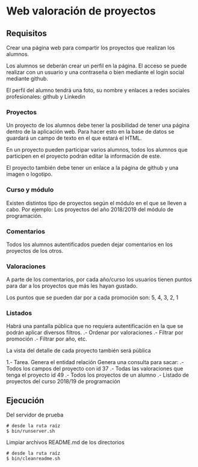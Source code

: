 # Web valoración de proyectos

## Requisitos

Crear una página web para compartir los proyectos que realizan los alumnos.

Los alumnos se deberán crear un perfil en la página. El acceso se puede
realizar con un usuario y una contraseña o bien mediante el login
social mediante github.

El perfil del alumno tendrá una foto, su nombre y enlaces a redes sociales
profesionales: github y Linkedin


### Proyectos
Un proyecto de los alumnos debe tener la posibilidad de tener una página
dentro de la aplicación web. Para hacer esto en la base de datos se guardará
un campo de texto en el que estará el HTML.

En un proyecto pueden participar varios alumnos, todos los alumnos
que participen en el proyecto podrán editar la información de este.

El proyecto también debe tener un enlace a la página de github y
una imagen o logotipo.


### Curso y módulo
Existen distintos tipo de proyectos según  el módulo en el que se lleven
a cabo. Por ejemplo:
Los proyectos del año 2018/2019 del módulo de programación.


### Comentarios
Todos los alumnos autentificados pueden dejar comentarios en los
proyectos de los otros.


### Valoraciones
A parte de los comentarios, por cada año/curso los usuarios tienen puntos
para dar a los proyectos que más les hayan gustado.

Los puntos que se pueden dar por a cada promoción son:
5, 4, 3, 2, 1

### Listados
Habrá una pantalla pública que no requiera autentificación
en la que se podrán aplicar diversos filtros.
.- Ordenar por valoraciones
.- Filtrar por promoción
.- Filtrar por año, etc.

La vista del detalle de cada proyecto también será pública


1.- Tarea.
Genera el entidad relación
Genera una consulta para sacar:
.- Todos los campos del proyecto con id 37
.- Todas las valoraciones que tenga el proyecto id 49
.- Todos los proyectos de un alumno
.- Listado de proyectos del curso 2018/19 de programación



## Ejecución

Del servidor de prueba
```
# desde la ruta raíz
$ bin/runserver.sh
```

Limpiar archivos README.md de los directorios
```
# desde la ruta raíz
$ bin/cleanreadme.sh
```
